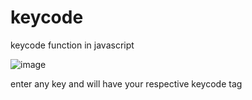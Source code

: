# keycode
keycode function in javascript

![image](https://user-images.githubusercontent.com/102667323/216773104-8ec8eb10-63b5-4a91-be0e-88d83a4959a9.png)

enter any key and will have your respective keycode tag
